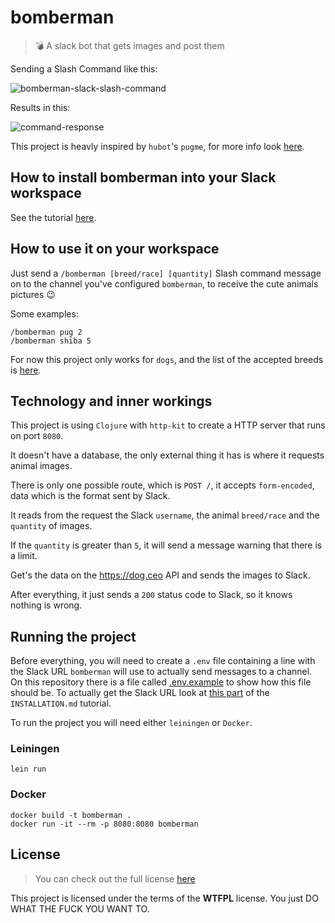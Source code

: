 # bomberman

> :bomb: A slack bot that gets images and post them

Sending a Slash Command like this:

![bomberman-slack-slash-command](https://i.imgur.com/yY3YWeT.png)

Results in this:

![command-response](https://i.imgur.com/6CK6anb.png)

This project is heavly inspired by `hubot`'s `pugme`, for more info look [here](https://github.com/hubot-scripts/hubot-pugme).

## How to install bomberman into your Slack workspace

See the tutorial [here](INSTALLATION.md).

## How to use it on your workspace

Just send a `/bomberman [breed/race] [quantity]` Slash command message on to the channel you've configured `bomberman`, to receive the cute animals pictures :wink: 

Some examples:

```
/bomberman pug 2
/bomberman shiba 5
```

For now this project only works for `dogs`, and the list of the accepted breeds is [here](https://dog.ceo/dog-api/breeds-list).

## Technology and inner workings

This project is using `Clojure` with `http-kit` to create a HTTP server that runs on port `8080`.

It doesn't have a database, the only external thing it has is where it requests animal images.

There is only one possible route, which is `POST /`, it accepts `form-encoded`, data which is the format sent by Slack.

It reads from the request the Slack `username`, the animal `breed/race` and the `quantity` of images.

If the `quantity` is greater than `5`, it will send a message warning that there is a limit.

Get's the data on the https://dog.ceo API and sends the images to Slack.

After everything, it just sends a `200` status code to Slack, so it knows nothing is wrong.

## Running the project

Before everything, you will need to create a `.env` file containing a line with the Slack URL `bomberman` will use to actually send messages to a channel. On this repository there is a file called [.env.example](https://github.com/otaviopace/bomberman/blob/master/.env.example) to show how this file should be. To actually get the Slack URL look at [this part](https://github.com/otaviopace/bomberman/blob/master/INSTALLATION.md#incoming-webhooks) of the `INSTALLATION.md` tutorial.

To run the project you will need either `leiningen` or `Docker`.

### Leiningen

```
lein run
```

### Docker

```
docker build -t bomberman .
docker run -it --rm -p 8080:8080 bomberman
```

## License
>You can check out the full license [here](https://github.com/otaviopace/bomberman/blob/master/LICENSE.md)

This project is licensed under the terms of the **WTFPL** license.
You just DO WHAT THE FUCK YOU WANT TO.
